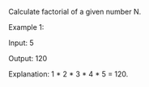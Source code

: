 Calculate factorial of a given number N.
 
Example 1:

Input: 5

Output: 120

Explanation: 1 * 2 * 3 * 4 * 5 = 120.

